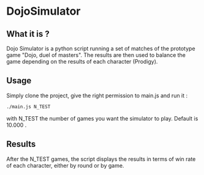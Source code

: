 # DojoSimulator

## What it is ?

Dojo Simulator is a python script running a set of matches of the prototype game "Dojo, duel of masters". The results are then used to balance the game depending on the results of each character (Prodigy).

## Usage

Simply clone the project, give the right permission to main.js and run it :
```bash
./main.js N_TEST
```
with N_TEST the number of games you want the simulator to play. Default is 10.000 .

## Results

After the N_TEST games, the script displays the results in terms of win rate of each character, either by round or by game.
